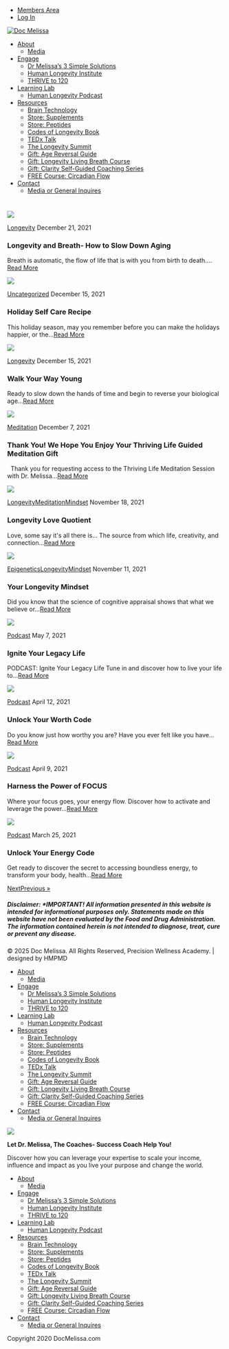 


* [Members Area](https://docmelissa.com/members/)
* [Log In](https://docmelissa.com/login/)




[![Doc Melissa](https://docmelissa.com/wp-content/uploads/2020/12/Dr-M-Logo.png)](https://docmelissa.com)

  


* [About](https://docmelissa.com/about-dr-melissa-petersen/)
  + [Media](https://docmelissa.com/dr-melissa-petersen-in-the-media/)
* [Engage](https://docmelissa.com/work-with-me/)
  + [Dr Melissa’s 3 Simple Solutions](https://docmelissa.com/solutions/)
  + [Human Longevity Institute](https://humanlongevityinstitute.com/)
  + [THRIVE to 120](https://docmelissa.com/thrive/)
* [Learning Lab](https://docmelissa.com/igniting-limitless-podcast-with-dr-melissa-petersen/)
  + [Human Longevity Podcast](https://humanlongevityinstitute.com/podcast/)
* [Resources](https://docmelissa.com/free-resources-from-dr-melissa-petersen/)
  + [Brain Technology](https://docmelissa.com/awakendmind/)
  + [Store: Supplements](https://docmelissa.com/store-supplements/)
  + [Store: Peptides](https://docmelissa.com/store-peptides/)
  + [Codes of Longevity Book](https://codesoflongevity.com/)
  + [TEDx Talk](https://youtu.be/D0CqJemj16k)
  + [The Longevity Summit](http://thelongevitysummit.com/)
  + [Gift: Age Reversal Guide](https://docmelissa.com/age-reversal-guide/)
  + [Gift: Longevity Living Breath Course](https://docmelissa.com/Longevity-Living-Breath-Course/)
  + [Gift: Clarity Self-Guided Coaching Series](https://docmelissa.com/clarity-self-guided-coaching-series/)
  + [FREE Course: Circadian Flow](https://docmelissa.com/flow-early-bird/)
* [Contact](https://docmelissa.com/apply-to-work-with-dr-melissa-petersen/)
  + [Media or General Inquires](https://docmelissa.com/contact-dr-melissa-petersen/)








 

# 








 
[![](https://docmelissa.com/wp-content/uploads/2021/12/Untitled-design-38-600x403.png)](https://docmelissa.com/longevity-and-breath-how-to-slow-down-aging/)

[Longevity](https://docmelissa.com/category/longevity/)
December 21, 2021
### Longevity and Breath- How to Slow Down Aging


Breath is automatic, the flow of life that is with you from birth to death.…[Read More](https://docmelissa.com/longevity-and-breath-how-to-slow-down-aging/)





[![](https://docmelissa.com/wp-content/uploads/2021/12/Self-love-Recipe-Christmas-Edition-Notification-Animated-Instagram-Post-600x403.png)](https://docmelissa.com/holiday-self-care-recipe/)

[Uncategorized](https://docmelissa.com/category/uncategorized/)
December 15, 2021
### Holiday Self Care Recipe


This holiday season, may you remember before you can make the holidays happier, or the…[Read More](https://docmelissa.com/holiday-self-care-recipe/)





[![](https://docmelissa.com/wp-content/uploads/2021/12/Untitled-design-36-600x403.png)](https://docmelissa.com/walk-your-way-young/)

[Longevity](https://docmelissa.com/category/longevity/)
December 15, 2021
### Walk Your Way Young


Ready to slow down the hands of time and begin to reverse your biological age…[Read More](https://docmelissa.com/walk-your-way-young/)





[![](https://docmelissa.com/wp-content/uploads/2021/12/Thriving-meditation-600x403.png)](https://docmelissa.com/your-thriving-life-meditation/)

[Meditation](https://docmelissa.com/category/meditation/)
December 7, 2021
### Thank You! We Hope You Enjoy Your Thriving Life Guided Meditation Gift


  Thank you for requesting access to the Thriving Life Meditation Session with Dr. Melissa…[Read More](https://docmelissa.com/your-thriving-life-meditation/)





[![](https://docmelissa.com/wp-content/uploads/2021/11/Podcast-Episode-Art-1-600x403.png)](https://docmelissa.com/longevity-love-quotient/)

[Longevity](https://docmelissa.com/category/longevity/)[Meditation](https://docmelissa.com/category/meditation/)[Mindset](https://docmelissa.com/category/mindset/)
November 18, 2021
### Longevity Love Quotient


Love, some say it's all there is... The source from which life, creativity, and connection…[Read More](https://docmelissa.com/longevity-love-quotient/)





[![](https://docmelissa.com/wp-content/uploads/2021/11/Screenshot-2021-11-11-4.19.24-PM-600x403.png)](https://docmelissa.com/your-longevity-mindset/)

[Epigenetics](https://docmelissa.com/category/epigenetics/)[Longevity](https://docmelissa.com/category/longevity/)[Mindset](https://docmelissa.com/category/mindset/)
November 11, 2021
### Your Longevity Mindset


Did you know that the science of cognitive appraisal shows that what we believe or…[Read More](https://docmelissa.com/your-longevity-mindset/)





[![](https://docmelissa.com/wp-content/uploads/2021/11/Podcast-Episode-Art-600x403.png)](https://docmelissa.com/ignite-your-legacy-life/)

[Podcast](https://docmelissa.com/category/podcast/)
May 7, 2021
### Ignite Your Legacy Life


PODCAST: Ignite Your Legacy Life Tune in and discover how to live your life to…[Read More](https://docmelissa.com/ignite-your-legacy-life/)





[![](https://docmelissa.com/wp-content/uploads/2021/04/Longevity-Interview-Art-2-600x403.jpg)](https://docmelissa.com/unlock-your-worth-code/)

[Podcast](https://docmelissa.com/category/podcast/)
April 12, 2021
### Unlock Your Worth Code


Do you know just how worthy you are? Have you ever felt like you have…[Read More](https://docmelissa.com/unlock-your-worth-code/)





[![](https://docmelissa.com/wp-content/uploads/2021/04/Longevity-Interview-Art-600x403.jpg)](https://docmelissa.com/harness-the-power-of-focus/)

[Podcast](https://docmelissa.com/category/podcast/)
April 9, 2021
### Harness the Power of FOCUS


Where your focus goes, your energy flow. Discover how to activate and leverage the power…[Read More](https://docmelissa.com/harness-the-power-of-focus/)





[![](https://docmelissa.com/wp-content/uploads/2021/03/Igniting-Limitless-Video-Art-600x403.png)](https://docmelissa.com/unlock-your-energy-code/)

[Podcast](https://docmelissa.com/category/podcast/)
March 25, 2021
### Unlock Your Energy Code


Get ready to discover the secret to accessing boundless energy, to transform your body, health…[Read More](https://docmelissa.com/unlock-your-energy-code/)






[NextPrevious »](https://docmelissa.com/news/page/2/)





 
##### Disclaimer: \*IMPORTANT! All information presented in this website is intended for informational purposes only. Statements made on this website have not been evaluated by the Food and Drug Administration. The information contained herein is not intended to diagnose, treat, cure or prevent any disease.


 



© 2025 Doc Melissa. All Rights Reserved, Precision Wellness Academy. | designed by HMPMD






* [About](https://docmelissa.com/about-dr-melissa-petersen/)
  + [Media](https://docmelissa.com/dr-melissa-petersen-in-the-media/)
* [Engage](https://docmelissa.com/work-with-me/)
  + [Dr Melissa’s 3 Simple Solutions](https://docmelissa.com/solutions/)
  + [Human Longevity Institute](https://humanlongevityinstitute.com/)
  + [THRIVE to 120](https://docmelissa.com/thrive/)
* [Learning Lab](https://docmelissa.com/igniting-limitless-podcast-with-dr-melissa-petersen/)
  + [Human Longevity Podcast](https://humanlongevityinstitute.com/podcast/)
* [Resources](https://docmelissa.com/free-resources-from-dr-melissa-petersen/)
  + [Brain Technology](https://docmelissa.com/awakendmind/)
  + [Store: Supplements](https://docmelissa.com/store-supplements/)
  + [Store: Peptides](https://docmelissa.com/store-peptides/)
  + [Codes of Longevity Book](https://codesoflongevity.com/)
  + [TEDx Talk](https://youtu.be/D0CqJemj16k)
  + [The Longevity Summit](http://thelongevitysummit.com/)
  + [Gift: Age Reversal Guide](https://docmelissa.com/age-reversal-guide/)
  + [Gift: Longevity Living Breath Course](https://docmelissa.com/Longevity-Living-Breath-Course/)
  + [Gift: Clarity Self-Guided Coaching Series](https://docmelissa.com/clarity-self-guided-coaching-series/)
  + [FREE Course: Circadian Flow](https://docmelissa.com/flow-early-bird/)
* [Contact](https://docmelissa.com/apply-to-work-with-dr-melissa-petersen/)
  + [Media or General Inquires](https://docmelissa.com/contact-dr-melissa-petersen/)


![](https://docmelissa.com/wp-content/uploads/2020/02/Top-Womens-Success-Coach-300x122.jpg) 

**Let Dr. Melissa, The Coaches- Success Coach Help You!**

Discover how you can leverage your expertise to scale your income, influence and impact as you live your purpose and change the world.


* [About](https://docmelissa.com/about-dr-melissa-petersen/)
  + [Media](https://docmelissa.com/dr-melissa-petersen-in-the-media/)
* [Engage](https://docmelissa.com/work-with-me/)
  + [Dr Melissa’s 3 Simple Solutions](https://docmelissa.com/solutions/)
  + [Human Longevity Institute](https://humanlongevityinstitute.com/)
  + [THRIVE to 120](https://docmelissa.com/thrive/)
* [Learning Lab](https://docmelissa.com/igniting-limitless-podcast-with-dr-melissa-petersen/)
  + [Human Longevity Podcast](https://humanlongevityinstitute.com/podcast/)
* [Resources](https://docmelissa.com/free-resources-from-dr-melissa-petersen/)
  + [Brain Technology](https://docmelissa.com/awakendmind/)
  + [Store: Supplements](https://docmelissa.com/store-supplements/)
  + [Store: Peptides](https://docmelissa.com/store-peptides/)
  + [Codes of Longevity Book](https://codesoflongevity.com/)
  + [TEDx Talk](https://youtu.be/D0CqJemj16k)
  + [The Longevity Summit](http://thelongevitysummit.com/)
  + [Gift: Age Reversal Guide](https://docmelissa.com/age-reversal-guide/)
  + [Gift: Longevity Living Breath Course](https://docmelissa.com/Longevity-Living-Breath-Course/)
  + [Gift: Clarity Self-Guided Coaching Series](https://docmelissa.com/clarity-self-guided-coaching-series/)
  + [FREE Course: Circadian Flow](https://docmelissa.com/flow-early-bird/)
* [Contact](https://docmelissa.com/apply-to-work-with-dr-melissa-petersen/)
  + [Media or General Inquires](https://docmelissa.com/contact-dr-melissa-petersen/)



Copyright 2020 DocMelissa.com



 
















































